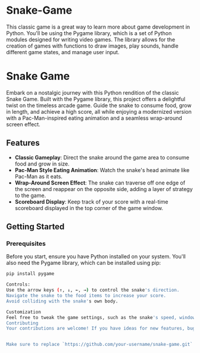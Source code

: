 # Snake-Game
 This classic game is a great way to learn more about game development in Python. You'll be using the Pygame library, which is a set of Python modules designed for writing video games. The library allows for the creation of games with functions to draw images, play sounds, handle different game states, and manage user input.
# Snake Game

Embark on a nostalgic journey with this Python rendition of the classic Snake Game. Built with the Pygame library, this project offers a delightful twist on the timeless arcade game. Guide the snake to consume food, grow in length, and achieve a high score, all while enjoying a modernized version with a Pac-Man-inspired eating animation and a seamless wrap-around screen effect.

## Features

- **Classic Gameplay**: Direct the snake around the game area to consume food and grow in size.
- **Pac-Man Style Eating Animation**: Watch the snake's head animate like Pac-Man as it eats.
- **Wrap-Around Screen Effect**: The snake can traverse off one edge of the screen and reappear on the opposite side, adding a layer of strategy to the game.
- **Scoreboard Display**: Keep track of your score with a real-time scoreboard displayed in the top corner of the game window.

## Getting Started

### Prerequisites
Before you start, ensure you have Python installed on your system. You'll also need the Pygame library, which can be installed using pip:

```bash
pip install pygame

Controls:
Use the arrow keys (↑, ↓, ←, →) to control the snake's direction.
Navigate the snake to the food items to increase your score.
Avoid colliding with the snake's own body.

Customization
Feel free to tweak the game settings, such as the snake's speed, window size, or even add new features like different levels or power-ups to enhance the gameplay experience.
Contributing
Your contributions are welcome! If you have ideas for new features, bug fixes, or improvements, please fork the repository, make your changes, and submit a pull request.


Make sure to replace `https://github.com/your-username/snake-game.git` with the actual URL of your GitHub repository and `snake_game.py` with the actual filename of your script. If you reference a `LICENSE` file in the README, ensure that it is included in your repository. This README provides a detailed overview of the game, instructions for setup and play, and an invitation for community contributions.
